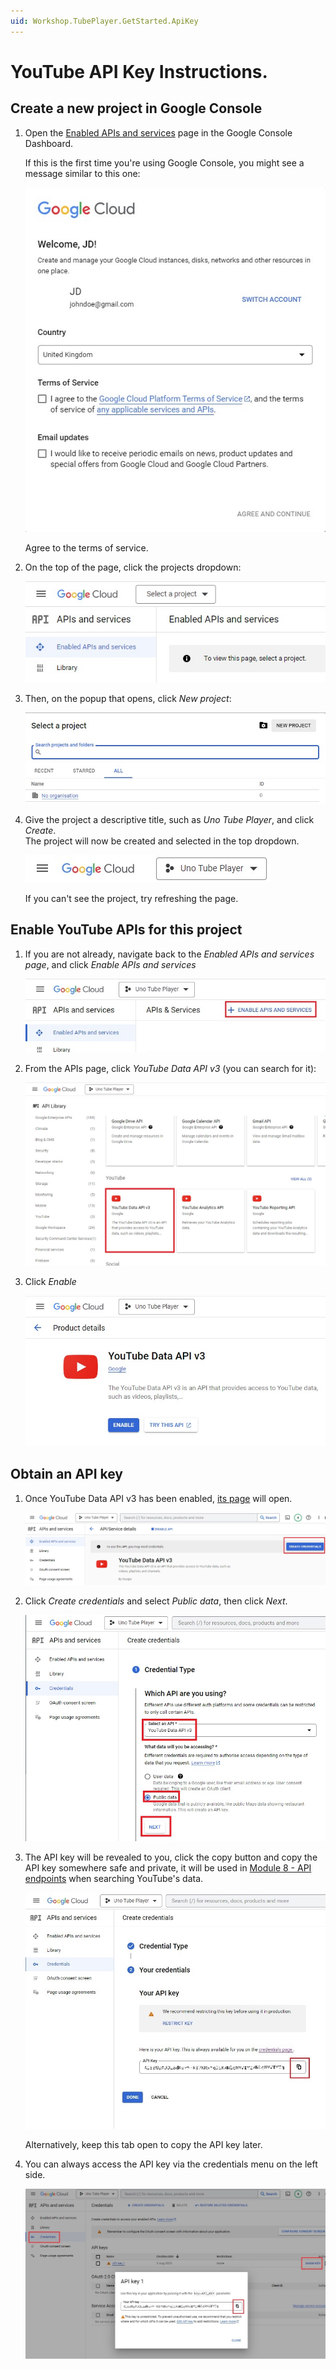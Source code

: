 ```yaml
---
uid: Workshop.TubePlayer.GetStarted.ApiKey
---
```


# YouTube API Key Instructions.

## Create a new project in Google Console

1. Open the [Enabled APIs and services](https://console.cloud.google.com/apis/dashboard) page in the Google Console Dashboard.

    If this is the first time you're using Google Console, you might see a message similar to this one:

    ![Google Console getting started popup](google-console-01-getting-started.jpg)

    Agree to the terms of service.

1. On the top of the page, click the projects dropdown:

    ![Google Console project selector dropdown](google-console-02-select-project.jpg)

1. Then, on the popup that opens, click *New project*:

    ![Google Console new project button](google-console-03-new-project.jpg)

1. Give the project a descriptive title, such as *Uno Tube Player*, and click *Create*.  
    The project will now be created and selected in the top dropdown.

    ![Google Console new project selected](google-console-04-project-selected.jpg)

    If you can't see the project, try refreshing the page.

## Enable YouTube APIs for this project

1. If you are not already, navigate back to the *Enabled APIs and services page*, and click *Enable APIs and services*

    ![Google Console Enabled APIs and services menu item](google-console-05-enabled-apis.jpg)

1. From the APIs page, click *YouTube Data API v3* (you can search for it):

    ![Google Console YouTube Data API v3 menu item](google-console-06-youtube-api.jpg)

1. Click *Enable*

    ![Google Console Enable API button](google-console-07-enable-api.jpg)

## Obtain an API key

1. Once YouTube Data API v3 has been enabled, [its page](https://console.cloud.google.com/apis/api/youtube.googleapis.com) will open.

    ![Google Console create credentials button](google-console-08-create-credentials.jpg)

1. Click *Create credentials* and select *Public data*, then click *Next*.

    ![Google Console API key configuration page](google-console-09-public-data.jpg)

1. The API key will be revealed to you, click the copy button and copy the API key somewhere safe and private, it will be used in [Module 8 - API endpoints](xref:Workshop.TubePlayer.ApiEndpoints) when searching YouTube's data.

    ![Google Console copy API key](google-console-10-copy-api-key.jpg)

    Alternatively, keep this tab open to copy the API key later.

1. You can always access the API key via the credentials menu on the left side.

    ![Google Console copy API key](google-console-11-credentials-page.jpg)

